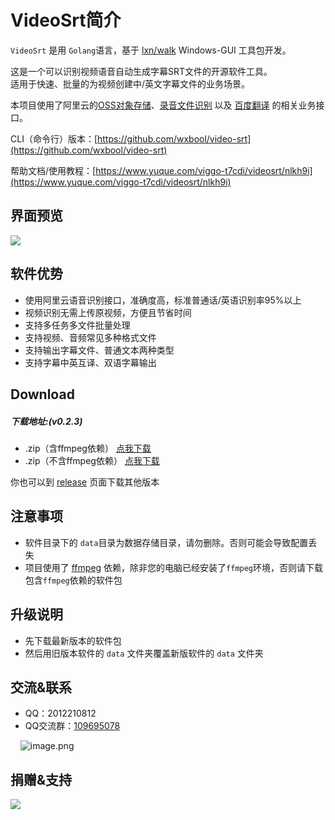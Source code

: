 # VideoSrt简介

`VideoSrt` 是用 `Golang`语言，基于 [lxn/walk](https://github.com/lxn/walk) Windows-GUI 工具包开发。

这是一个可以识别视频语音自动生成字幕SRT文件的开源软件工具。<br />适用于快速、批量的为视频创建中/英文字幕文件的业务场景。

本项目使用了阿里云的[OSS对象存储](https://www.aliyun.com/product/oss?spm=5176.12825654.eofdhaal5.13.e9392c4aGfj5vj&aly_as=K11FcpO8)、[录音文件识别](https://ai.aliyun.com/nls/filetrans?spm=5176.12061031.1228726.1.47fe3cb43I34mn) 以及 [百度翻译](http://api.fanyi.baidu.com/api/trans/product/index) 的相关业务接口。

CLI（命令行）版本：[https://github.com/wxbool/video-srt](https://github.com/wxbool/video-srt)

帮助文档/使用教程：[https://www.yuque.com/viggo-t7cdi/videosrt/nlkh9i](https://www.yuque.com/viggo-t7cdi/videosrt/nlkh9i)

<a name="0b884e4f"></a>
## 界面预览

![](https://cdn.nlark.com/yuque/0/2019/gif/695280/1577093439760-4c4ff7f0-25f9-4bd9-b7fd-b89655564a89.gif#align=left&display=inline&height=440&originHeight=440&originWidth=784&size=0&status=done&style=none&width=784)

<a name="b89d37d3"></a>
## 软件优势

- 使用阿里云语音识别接口，准确度高，标准普通话/英语识别率95%以上
- 视频识别无需上传原视频，方便且节省时间
- 支持多任务多文件批量处理
- 支持视频、音频常见多种格式文件
- 支持输出字幕文件、普通文本两种类型
- 支持字幕中英互译、双语字幕输出

<a name="Download"></a>
## Download

<a name="e66a66f1"></a>
##### 下载地址:(v0.2.3)

- .zip（含ffmpeg依赖） [点我下载](http://file.viggo.site/video-srt/0.2.3/video-srt-gui-ffmpeg-0.2.3-x64.zip)
- .zip（不含ffmpeg依赖） [点我下载](http://file.viggo.site/video-srt/0.2.3/video-srt-gui-0.2.3-x64.zip)

你也可以到 [release](https://github.com/wxbool/video-srt-windows/releases) 页面下载其他版本

<a name="1bbbb204"></a>
## 注意事项

- 软件目录下的 `data`目录为数据存储目录，请勿删除。否则可能会导致配置丢失
- 项目使用了 [ffmpeg](http://ffmpeg.org/) 依赖，除非您的电脑已经安装了`ffmpeg`环境，否则请下载包含`ffmpeg`依赖的软件包

<a name="9a751511"></a>
## 升级说明

- 先下载最新版本的软件包
- 然后用旧版本软件的 `data` 文件夹覆盖新版软件的 `data` 文件夹

<a name="f3dc992e"></a>
## 交流&联系

- QQ：2012210812
- QQ交流群：[109695078](https://jq.qq.com/?_wv=1027&k=5Eco2hO)

    ![image.png](https://cdn.nlark.com/yuque/0/2019/png/695280/1577104071489-4cc85009-29a0-42d6-8901-0cf3b45dee68.png#align=left&display=inline&height=177&name=image.png&originHeight=177&originWidth=172&size=17846&status=done&style=none&width=172)

<a name="AyJ3E"></a>
## 捐赠&支持

![](https://pic2.superbed.cn/item/5e00b93476085c3289dd2dc0.png)
